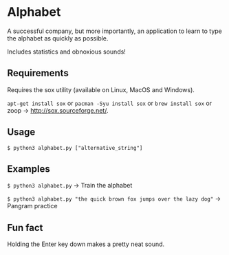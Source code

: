 # Alphabet

A successful company, but more importantly, an application to learn to type the alphabet as quickly as possible.

Includes statistics and obnoxious sounds!

## Requirements

Requires the sox utility (available on Linux, MacOS and Windows).

`apt-get install sox` or `pacman -Syu install sox` or `brew install sox` or zoop -> http://sox.sourceforge.net/.

## Usage

`$ python3 alphabet.py ["alternative_string"]`

## Examples

`$ python3 alphabet.py` -> Train the alphabet

`$ python3 alphabet.py "the quick brown fox jumps over the lazy dog"` -> Pangram practice

## Fun fact

Holding the Enter key down makes a pretty neat sound.
